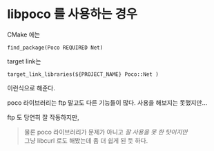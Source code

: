# libpoco 를 사용하는 경우

CMake 에는 
```
find_package(Poco REQUIRED Net)
```

target link는 
```
target_link_libraries(${PROJECT_NAME} Poco::Net )
```

이런식으로 해준다.


poco 라이브러리는 ftp 말고도 다른 기능들이 많다. 사용을 해보지는 못했지만...

ftp 도 당연히 잘 작동하지만,    
> 물론 poco 라이브러리가 문제가 아니고  *잘 사용을 못 한 탓이지만*   
그냥 libcurl 로도 해봤는데 좀 더 쉽게 된 듯 하다.